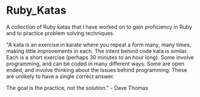 # Ruby_Katas
A collection of Ruby katas that I have worked on to gain proficiency in Ruby and to practice problem solving techniques. 

"A kata is an exercise in karate where you repeat a form many, many times, making little improvements in each. The intent behind code kata is similar. Each is a short exercise (perhaps 30 minutes to an hour long). Some involve programming, and can be coded in many different ways. Some are open ended, and involve thinking about the issues behind programming. These are unlikely to have a single correct answer.

The goal is the practice, not the solution." - Dave Thomas 
